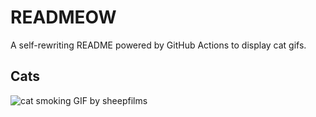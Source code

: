# READMEOW

A self-rewriting README powered by GitHub Actions to display cat gifs.

## Cats

![cat smoking GIF by sheepfilms](https://media3.giphy.com/media/l0ExdMHUDKteztyfe/200.gif?cid=9acd02daj05q9wd4gt2t77ea2fuek427qkm6cd91f283qkq7&ep=v1_gifs_search&rid=200.gif&ct=g)
